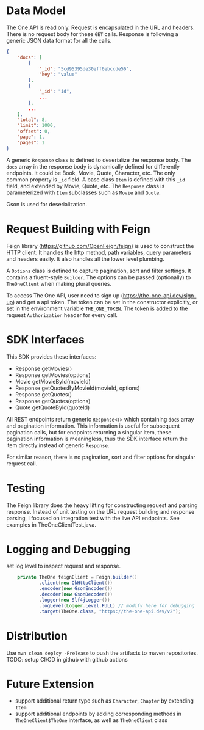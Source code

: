 # Data Model
The One API is read only.
Request is encapsulated in the URL and headers. There is no request body for these `GET` calls.
Response is following a generic JSON data format for all the calls.
```json
{
    "docs": [
        {
            "_id": "5cd95395de30eff6ebccde56",
            "key": "value"
        },
        {
            "_id": "id",
            ... 
        },
        ...
    ],
    "total": 8,
    "limit": 1000,
    "offset": 0,
    "page": 1,
    "pages": 1
}
```
A generic `Response` class is defined to deserialize the response body.
The `docs` array in the response body is dynamically defined for differently endpoints. 
It could be Book, Movie, Quote, Character, etc. The only common property is `_id` field.
A base class `Item` is defined with this `_id` field, and extended by Movie, Quote, etc.
The `Response` class is parameterized with `Item` subclasses such as `Movie` and `Quote`.

Gson is used for deserialization. 

# Request Building with Feign
Feign library (https://github.com/OpenFeign/feign) is used to construct the HTTP client. 
It handles the http method, path variables, query parameters and headers easily. It also handles
all the lower level plumbing.

A `Options` class is defined to capture pagination, sort and filter settings. It contains a fluent-style `Builder`. 
The options can be passed (optionally) to `TheOneClient` when making plural queries.

To access The One API, user need to sign up (https://the-one-api.dev/sign-up) and get a api token. 
The token can be set in the constructor explicitly, or set in the environment variable `THE_ONE_TOKEN`. 
The token is added to the request `Authorization` header for every call.

# SDK Interfaces
This SDK provides these interfaces:
- Response<Movie> getMovies()
- Response<Movie> getMovies(options)
- Movie getMovieById(movieId)
- Response<Quote> getQuotesByMovieId(movieId, options)
- Response<Quote> getQuotes()
- Response<Quote> getQuotes(options)
- Quote getQuoteById(quoteId)

All REST endpoints return generic `Response<T>` which containing `docs` array and pagination information. 
This information is useful for subsequent pagination calls, but for endpoints returning a singular item, 
these pagination information is meaningless, thus the SDK interface return the item directly instead of generic `Response`.

For similar reason, there is no pagination, sort and filter options for singular request call.

# Testing
The Feign library does the heavy lifting for constructing request and parsing response. 
Instead of unit testing on the URL request building and response parsing, I focused on integration test with
the live API endpoints. See examples in TheOneClientTest.java.

# Logging and Debugging
set log level to inspect request and response.
```java
    private TheOne feignClient = Feign.builder()
            .client(new OkHttpClient())
            .encoder(new GsonEncoder())
            .decoder(new GsonDecoder())
            .logger(new Slf4jLogger())
            .logLevel(Logger.Level.FULL) // modify here for debugging
            .target(TheOne.class, "https://the-one-api.dev/v2");
```

# Distribution
Use `mvn clean deploy -Prelease` to push the artifacts to maven repositories.
TODO: setup CI/CD in github with github actions

# Future Extension
- support additional return type such as `Character`, `Chapter` by extending `Item`
- support additional endpoints by adding corresponding methods in `TheOneClient$TheOne` interface, as well as `TheOneClient` class
